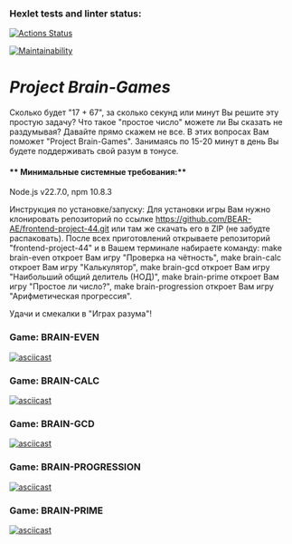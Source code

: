 ### Hexlet tests and linter status:

[![Actions Status](https://github.com/BEAR-AE/frontend-project-44/actions/workflows/hexlet-check.yml/badge.svg)](https://github.com/BEAR-AE/frontend-project-44/actions)

[![Maintainability](https://api.codeclimate.com/v1/badges/1f622fb3c0c860bc13b6/maintainability)](https://codeclimate.com/github/BEAR-AE/frontend-project-44/maintainability)

# **_Project Brain-Games_**<br>

Сколько будет "17 + 67", за сколько секунд или минут Вы решите эту простую задачу? Что такое "простое число" можете ли Вы сказать не раздумывая? Давайте прямо скажем не все. В этих вопросах Вам поможет "Project Brain-Games". Занимаясь по 15-20 минут в день Вы будете поддерживать свой разум в тонусе.

#### ** Минимальные системные требования:**<br>

Node.js v22.7.0, npm 10.8.3

Инструкция по установке/запуску:
Для установки игры Вам нужно клонировать репозиторий по ссылке https://github.com/BEAR-AE/frontend-project-44.git или там же скачать его в ZIP (не забудте распаковать).
После всех приготовлений открываете репозиторий "frontend-project-44" и в Вашем терминале набираете команду: make brain-even откроет Вам игру "Проверка на чётность",
make brain-calc откроет Вам игру "Калькулятор",
make brain-gcd откроет Вам игру "Наибольший общий делитель (НОД)",
make brain-prime откроет Вам игру "Простое ли число?",
make brain-progression откроет Вам игру "Арифметическая прогрессия".

Удачи и смекалки в "Играх разума"!

### Game: BRAIN-EVEN

[![asciicast](https://asciinema.org/a/7tPQLCfyhsmVv4DLxl0oe6SsC.svg)](https://asciinema.org/a/7tPQLCfyhsmVv4DLxl0oe6SsC)

### Game: BRAIN-CALC

[![asciicast](https://asciinema.org/a/MqCEblYTl9y2yDEDu1A55IF48.svg)](https://asciinema.org/a/MqCEblYTl9y2yDEDu1A55IF48)

### Game: BRAIN-GCD

[![asciicast](https://asciinema.org/a/lEGarnvzWni27iuylZub16Bit.svg)](https://asciinema.org/a/lEGarnvzWni27iuylZub16Bit)

### Game: BRAIN-PROGRESSION

[![asciicast](https://asciinema.org/a/FkCPAe7YA4WC2Xs2UTHSevdgH.svg)](https://asciinema.org/a/FkCPAe7YA4WC2Xs2UTHSevdgH)

### Game: BRAIN-PRIME

[![asciicast](https://asciinema.org/a/jtltFIBQmk3BThcAic7zQRFLA.svg)](https://asciinema.org/a/jtltFIBQmk3BThcAic7zQRFLA)
